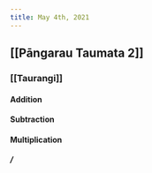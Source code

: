 ```yaml
---
title: May 4th, 2021
---
```


## [[Pāngarau Taumata 2]]
### [[Taurangi]]
#### Addition
#### Subtraction
#### Multiplication
##### /
